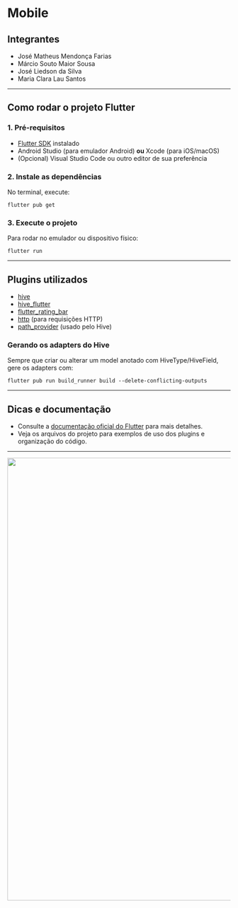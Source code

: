 # Mobile

## Integrantes

- José Matheus Mendonça Farias
- Márcio Souto Maior Sousa
- José Liedson da Silva
- Maria Clara Lau Santos

---

## Como rodar o projeto Flutter

### 1. Pré-requisitos

- [Flutter SDK](https://docs.flutter.dev/get-started/install) instalado
- Android Studio (para emulador Android) **ou** Xcode (para iOS/macOS)
- (Opcional) Visual Studio Code ou outro editor de sua preferência

### 2. Instale as dependências

No terminal, execute:

```
flutter pub get
```

### 3. Execute o projeto

Para rodar no emulador ou dispositivo físico:

```
flutter run
```
---

## Plugins utilizados

- [hive](https://pub.dev/packages/hive)
- [hive_flutter](https://pub.dev/packages/hive_flutter)
- [flutter_rating_bar](https://pub.dev/packages/flutter_rating_bar)
- [http](https://pub.dev/packages/http) (para requisições HTTP)
- [path_provider](https://pub.dev/packages/path_provider) (usado pelo Hive)

### Gerando os adapters do Hive

Sempre que criar ou alterar um model anotado com HiveType/HiveField, gere os adapters com:

```
flutter pub run build_runner build --delete-conflicting-outputs
```

---

## Dicas e documentação

- Consulte a [documentação oficial do Flutter](https://docs.flutter.dev/) para mais detalhes.
- Veja os arquivos do projeto para exemplos de uso dos plugins e organização do código.

---
<div align="center">
<img src="https://github.com/user-attachments/assets/fe00045b-6bc9-4ffc-a47d-68df75ace6db" width="1000px" />
</div>
